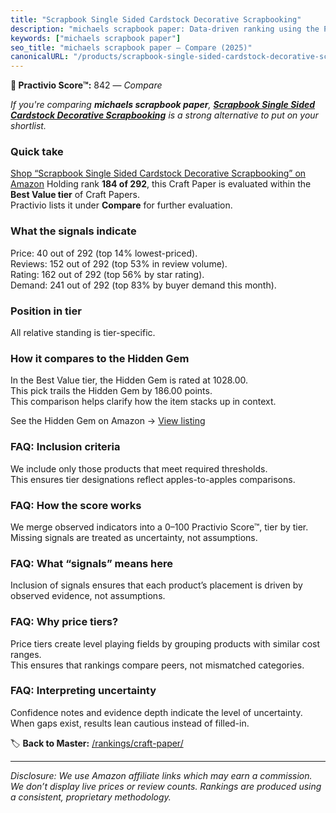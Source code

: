 ```yaml
---
title: "Scrapbook Single Sided Cardstock Decorative Scrapbooking"
description: "michaels scrapbook paper: Data-driven ranking using the Practivio Score™. Positioned by quality, value, demand, findability, momentum."
keywords: ["michaels scrapbook paper"]
seo_title: "michaels scrapbook paper — Compare (2025)"
canonicalURL: "/products/scrapbook-single-sided-cardstock-decorative-scrapbooking-B0CZP2FK8V/"
---
```


**🛒 Practivio Score™:** 842 — _Compare_


*If you're comparing **michaels scrapbook paper**, **[Scrapbook Single Sided Cardstock Decorative Scrapbooking](https://www.amazon.com/dp/B0CZP2FK8V?tag=practivio-20)** is a strong alternative to put on your shortlist.*
### Quick take
[Shop “Scrapbook Single Sided Cardstock Decorative Scrapbooking” on Amazon](https://www.amazon.com/dp/B0CZP2FK8V?tag=practivio-20)
Holding rank **184 of 292**, this Craft Paper is evaluated within the **Best Value tier** of Craft Papers.  
Practivio lists it under **Compare** for further evaluation.

### What the signals indicate
Price: 40 out of 292 (top 14% lowest-priced).  
Reviews: 152 out of 292 (top 53% in review volume).  
Rating: 162 out of 292 (top 56% by star rating).  
Demand: 241 out of 292 (top 83% by buyer demand this month).

### Position in tier
All relative standing is tier-specific.

### How it compares to the Hidden Gem
In the Best Value tier, the Hidden Gem is rated at 1028.00.  
This pick trails the Hidden Gem by 186.00 points.  
This comparison helps clarify how the item stacks up in context.  

See the Hidden Gem on Amazon → [View listing](https://www.amazon.com/dp/B00178QQJ8?tag=practivio-20)

### FAQ: Inclusion criteria
We include only those products that meet required thresholds.  
This ensures tier designations reflect apples-to-apples comparisons.

### FAQ: How the score works
We merge observed indicators into a 0–100 Practivio Score™, tier by tier.  
Missing signals are treated as uncertainty, not assumptions.

### FAQ: What “signals” means here
Inclusion of signals ensures that each product’s placement is driven by observed evidence, not assumptions.

### FAQ: Why price tiers?
Price tiers create level playing fields by grouping products with similar cost ranges.  
This ensures that rankings compare peers, not mismatched categories.

### FAQ: Interpreting uncertainty
Confidence notes and evidence depth indicate the level of uncertainty.  
When gaps exist, results lean cautious instead of filled-in.

<!-- Missing template for Compare/CompareWithinPriceClass -->


🏷️ **Back to Master:** [/rankings/craft-paper/](/rankings/craft-paper/)

---
_Disclosure: We use Amazon affiliate links which may earn a commission. We don’t display live prices or review counts. Rankings are produced using a consistent, proprietary methodology._
